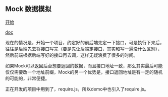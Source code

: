 ## Mock 数据模拟

[开始](http://mp.weixin.qq.com/s?__biz=MjM5MDk5MzE2Mw%3D%3D&mid=2527294419&idx=1&sn=f8b55556e55e21147410abcc1aa472a7&chksm=b5eb8db7829c04a1dfeb736005e034645bd7020c60a4a0a89287744f0df7496fc4a099f9c84e&mpshare=1&scene=1&srcid=10280EUyaXb2ssGTz40g2q1x)

[doc](https://github.com/nuysoft/Mock/wiki)


现在的情况是，开始一个项目，约定好的前后端先定一下接口，可是执行下来后，往往是后端先去将接口写完（要是先让后端定接口，其实和写一遍没什么区别），然后前端根据后端写好的接口再去调，这样无疑浪费了很多的时间。

如果Mock可以返回后台想要返回的数据，而且接口地址一致，那么其实最后可能仅仅需要改一个地址前缀，Mock的另一个优势是，接口返回地址是有一定的随机的可能的，非常便捷。

正在开发的项目中用到了，require.js，所以demo中也引入了require.js。

